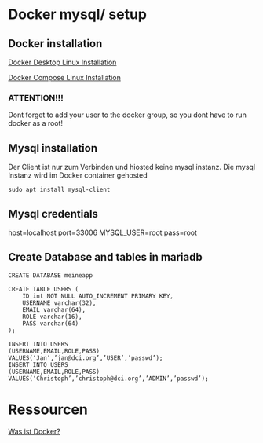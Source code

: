 # Docker mysql/ setup

## Docker installation
[Docker Desktop Linux Installation]("https://docs.docker.com/desktop/install/linux-install/")

[Docker Compose Linux Installation]("https://docs.docker.com/compose/install/linux/")

### ATTENTION!!!
Dont forget to add your user to the docker group, so you dont have to run docker as a root!

## Mysql installation
Der Client ist nur zum Verbinden und hiosted keine mysql instanz. Die mysql Instanz wird im Docker container gehosted

`sudo apt install mysql-client
`
## Mysql credentials
host=localhost
port=33006
MYSQL_USER=root
pass=root

## Create Database and tables in mariadb
```
CREATE DATABASE meineapp

CREATE TABLE USERS ( 
    ID int NOT NULL AUTO_INCREMENT PRIMARY KEY,
    USERNAME varchar(32),
    EMAIL varchar(64),
    ROLE varchar(16),
    PASS varchar(64)
);

INSERT INTO USERS
(USERNAME,EMAIL,ROLE,PASS)
VALUES(‘Jan’,’jan@dci.org’,’USER’,’passwd’);
INSERT INTO USERS
(USERNAME,EMAIL,ROLE,PASS)
VALUES(‘Christoph’,’christoph@dci.org’,’ADMIN’,’passwd’);
```

# Ressourcen
[Was ist Docker?]("https://www.opc-router.de/was-ist-docker/")
